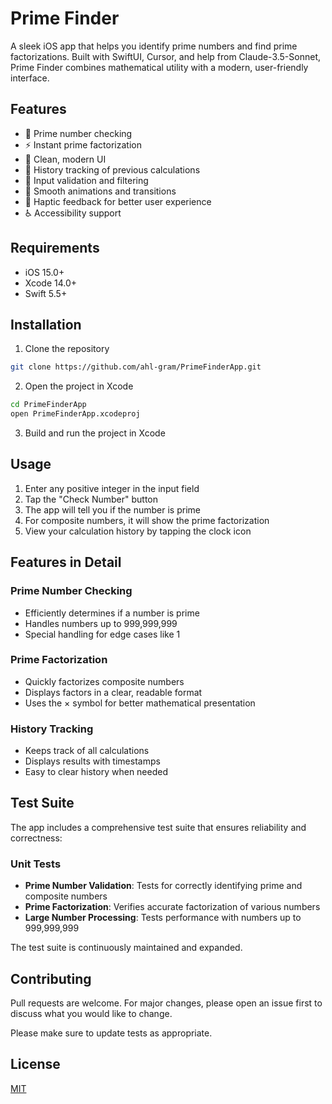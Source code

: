 # Prime Finder

A sleek iOS app that helps you identify prime numbers and find prime factorizations. Built with SwiftUI, Cursor, and help from Claude-3.5-Sonnet, Prime Finder combines mathematical utility with a modern, user-friendly interface.

## Features

- 🔢 Prime number checking
- ⚡️ Instant prime factorization
- 📱 Clean, modern UI
- 📖 History tracking of previous calculations
- 🎯 Input validation and filtering
- 💫 Smooth animations and transitions
- 📱 Haptic feedback for better user experience
- ♿️ Accessibility support

## Requirements

- iOS 15.0+
- Xcode 14.0+
- Swift 5.5+

## Installation

1. Clone the repository
```bash
git clone https://github.com/ahl-gram/PrimeFinderApp.git
```

2. Open the project in Xcode
```bash
cd PrimeFinderApp
open PrimeFinderApp.xcodeproj
```

3. Build and run the project in Xcode

## Usage

1. Enter any positive integer in the input field
2. Tap the "Check Number" button
3. The app will tell you if the number is prime
4. For composite numbers, it will show the prime factorization
5. View your calculation history by tapping the clock icon

## Features in Detail

### Prime Number Checking
- Efficiently determines if a number is prime
- Handles numbers up to 999,999,999
- Special handling for edge cases like 1

### Prime Factorization
- Quickly factorizes composite numbers
- Displays factors in a clear, readable format
- Uses the × symbol for better mathematical presentation

### History Tracking
- Keeps track of all calculations
- Displays results with timestamps
- Easy to clear history when needed

## Test Suite

The app includes a comprehensive test suite that ensures reliability and correctness:

### Unit Tests
- **Prime Number Validation**: Tests for correctly identifying prime and composite numbers
- **Prime Factorization**: Verifies accurate factorization of various numbers
- **Large Number Processing**: Tests performance with numbers up to 999,999,999

The test suite is continuously maintained and expanded.

## Contributing

Pull requests are welcome. For major changes, please open an issue first to discuss what you would like to change.

Please make sure to update tests as appropriate.

## License

[MIT](https://choosealicense.com/licenses/mit/) 
